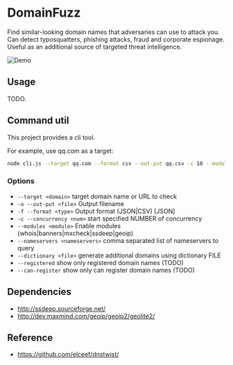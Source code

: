 # DomainFuzz

Find similar-looking domain names that adversaries can use to attack you. Can detect typosquatters, phishing attacks, fraud and corporate espionage. Useful as an additional source of targeted threat intelligence.

![Demo](/docs/screenshots/demo.gif)

## Usage

TODO.

## Command util

This project provides a cli tool.

For example, use qq.com as a target:

```bash
node cli.js --target qq.com --format csv --out-put qq.csv -c 10 --modules whois,banners,mxcheck,geoip
```

### Options

* `--target <domain>`            target domain name or URL to check
* `-o --out-put <file>`          Output filename
* `-f --format <type>`           Output format (JSON|CSV) [JSON]
* `-c --concurrency <num>`       start specified NUMBER of concurrency
* `--modules <module>`           Enable modules (whois|banners|mxcheck|ssdeep|geoip)
* `--nameservers <nameservers>`  comma separated list of nameservers to query
* `--dictionary <file>`          generate additional domains using dictionary FILE
* `--registered`                 show only registered domain names (TODO)
* `--can-register`               show only can register domain names (TODO)

## Dependencies

* http://ssdeep.sourceforge.net/
* http://dev.maxmind.com/geoip/geoip2/geolite2/

## Reference

* https://github.com/elceef/dnstwist/
